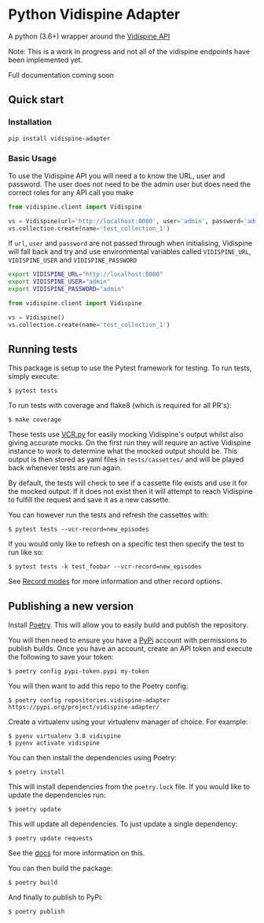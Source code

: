 # Python Vidispine Adapter

A python (3.6+) wrapper around the [Vidispine API](https://apidoc.vidispine.com//latest/)

Note: This is a work in progress and not all of the vidispine endpoints have been implemented yet.

Full documentation coming soon

## Quick start

### Installation

```bash
pip install vidispine-adapter
```

### Basic Usage

To use the Vidispine API you will need a to know the URL, user and password. The user does not need to be the admin user but does need the correct roles for any API call you make

```python
from vidispine.client import Vidispine

vs = Vidispine(url='http://localhost:8080', user='admin', password='admin')
vs.collection.create(name='test_collection_1')
```

If `url`, `user` and `password` are not passed through when initialising, Vidispine will fall back and try and use environmental variables called `VIDISPINE_URL`, `VIDISPINE_USER` and `VIDISPINE_PASSWORD`
```bash
export VIDISPINE_URL="http://localhost:8080"
export VIDISPINE_USER="admin"
export VIDISPINE_PASSWORD="admin"
```

```python
from vidispine.client import Vidispine

vs = Vidispine()
vs.collection.create(name='test_collection_1')
```


## Running tests

This package is setup to use the Pytest framework for testing.
To run tests, simply execute:

    $ pytest tests

To run tests with coverage and flake8 (which is required for all PR's):

    $ make coverage


These tests use [VCR.py](https://vcrpy.readthedocs.io/en/latest/index.html) for easily mocking Vidispine's output whilst also giving accurate mocks. On the first run they will require an active Vidispine instance to work to determine what the mocked output should be. This output is then stored as yaml files in `tests/cassettes/` and will be played back whenever tests are run again.

By default, the tests will check to see if a cassette file exists and use it for the mocked output. If it does not exist then it will attempt to reach Vidispine to fulfill the request and save it as a new cassette.

You can however run the tests and refresh the cassettes with:

    $ pytest tests --vcr-record=new_episodes

If you would only like to refresh on a specific test then specify the test to run like so:

    $ pytest tests -k test_foobar --vcr-record=new_episodes

See [Record modes](https://vcrpy.readthedocs.io/en/latest/usage.html?highlight=new_episodes#record-modes) for more information and other record options.

## Publishing a new version

Install [Poetry](https://python-poetry.org/). This will allow you to easily build and publish the repository.

You will then need to ensure you have a [PyPi](https://pypi.org/) account with permissions to publish builds.
Once you have an account, create an API token and execute the following to save your token:

    $ poetry config pypi-token.pypi my-token

You will then want to add this repo to the Poetry config:

    $ poetry config repositories.vidispine-adapter https://pypi.org/project/vidispine-adapter/

Create a virtualenv using your virtualenv manager of choice. For example:

    $ pyenv virtualenv 3.8 vidispine
    $ pyenv activate vidispine

You can then install the dependencies using Poetry:

    $ poetry install

This will install dependencies from the `poetry.lock` file. If you would like to update the dependencies run:

    $ poetry update


This will update all dependencies. To just update a single dependency:

    $ poetry update requests

See the [docs](https://python-poetry.org/docs/cli/) for more information on this.

You can then build the package:

    $ poetry build


And finally to publish to PyPi:

    $ poetry publish
